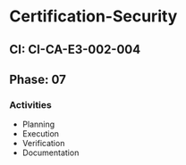 # Certification-Security

## CI: CI-CA-E3-002-004
## Phase: 07

### Activities
- Planning
- Execution
- Verification
- Documentation
